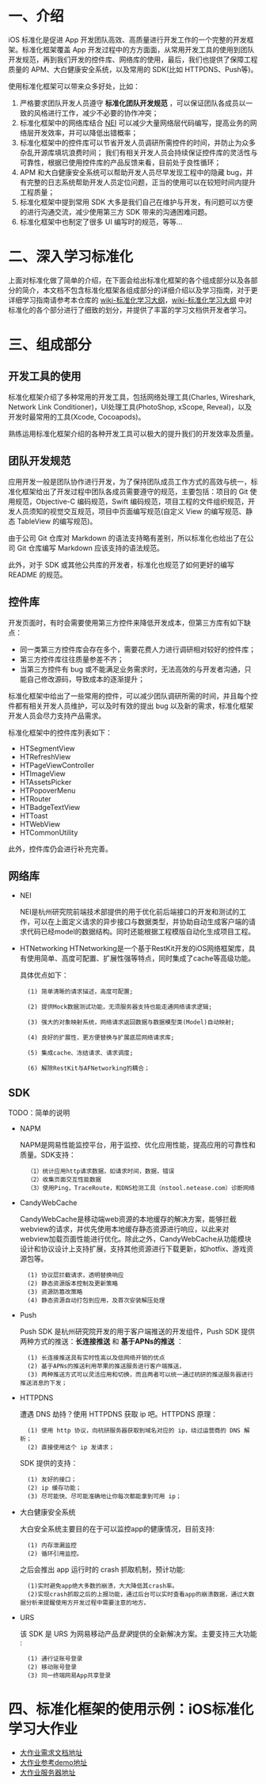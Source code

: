 # 一、介绍

iOS 标准化是促进 App 开发团队高效、高质量进行开发工作的一个完整的开发框架。标准化框架覆盖 App 开发过程中的方方面面，从常用开发工具的使用到团队开发规范，再到我们开发的控件库、网络库的使用，最后，我们也提供了保障工程质量的 APM、大白健康安全系统，以及常用的 SDK(比如 HTTPDNS、Push等)。	

使用标准化框架可以带来众多好处，比如：
1. 严格要求团队开发人员遵守 **标准化团队开发规范** ，可以保证团队各成员以一致的风格进行工作，减少不必要的协作冲突；
2. 标准化框架中的网络库结合 [NEI](https://nei.netease.com/) 可以减少大量网络层代码编写，提高业务的网络层开发效率，并可以降低出错概率；
3. 标准化框架中的控件库可以节省开发人员调研所需控件的时间，并防止为众多杂乱开源库填坑浪费时间；
   我们有相关开发人员会持续保证控件库的灵活性与可靠性，根据已使用控件库的产品反馈来看，目前处于良性循环；
4. APM 和大白健康安全系统可以帮助开发人员尽早发现工程中的隐藏 bug，并有完整的日志系统帮助开发人员定位问题，正当的使用可以在较短时间内提升工程质量；
5. 标准化框架中提到常用 SDK 大多是我们自己在维护与开发，有问题可以方便的进行沟通交流，减少使用第三方 SDK 带来的沟通困难问题。
6. 标准化框架中也制定了很多 UI 编写时的规范，等等...


# 二、深入学习标准化

上面对标准化做了简单的介绍，在下面会给出标准化框架的各个组成部分以及各部分的简介，本文档不包含标准化框架各组成部分的详细介绍以及学习指南，对于更详细学习指南请参考本仓库的 [wiki-标准化学习大纲](https://github.com/NEYouFan/standardization-iOS/wiki)，[wiki-标准化学习大纲](https://github.com/NEYouFan/standardization-iOS/wiki) 中对标准化的各个部分进行了细致的划分，并提供了丰富的学习文档供开发者学习。
		

# 三、组成部分

## 开发工具的使用

标准化框架介绍了多种常用的开发工具，包括网络处理工具(Charles, Wireshark, Network Link Conditioner)，UI处理工具(PhotoShop, xScope, Reveal)，以及开发时最常用的工具(Xcode, Cocoapods)。

熟练运用标准化框架介绍的各种开发工具可以极大的提升我们的开发效率及质量。

## 团队开发规范

应用开发一般是团队协作进行开发，为了保持团队成员工作方式的高效与统一，标准化框架给出了开发过程中团队各成员需要遵守的规范，主要包括：项目的 Git 使用规范，Objective-C 编码规范，Swift 编码规范，项目工程的文件组织规范，开发人员须知的视觉交互规范，项目中页面编写规范(自定义 View 的编写规范、静态 TableView 的编写规范)。

由于公司 Git 仓库对 Markdown 的语法支持略有差别，所以标准化也给出了在公司 Git 仓库编写 Markdown 应该支持的语法规范。

此外，对于 SDK 或其他公共库的开发者，标准化也规范了如何更好的编写 README 的规范。

## 控件库

开发页面时，有时会需要使用第三方控件来降低开发成本，但第三方库有如下缺点：

* 同一类第三方控件库会存在多个，需要花费人力进行调研相对较好的控件库；
* 第三方控件库往往质量参差不齐；
* 当第三方控件有 bug 或不能满足业务需求时，无法高效的与开发者沟通，只能自己修改源码，导致成本的逐渐提升；

标准化框架中给出了一些常用的控件，可以减少团队调研所需的时间，并且每个控件都有相关开发人员维护，可以及时有效的提出 bug 以及新的需求，标准化框架开发人员会尽力支持产品需求。

标准化框架中的控件库列表如下：

* HTSegmentView
* HTRefreshView
* HTPageViewController
* HTImageView
* HTAssetsPicker
* HTPopoverMenu
* HTRouter
* HTBadgeTextView
* HTToast
* HTWebView
* HTCommonUtility

此外，控件库仍会进行补充完善。
	
## 网络库

* NEI

	NEI是杭州研究院前端技术部提供的用于优化前后端接口的开发和测试的工作，可以在上面定义请求的异步接口与数据类型，并协助自动生成客户端的请求代码已经model的数据结构。同时还能根据工程模版自动化生成项目工程。

* HTNetworking
	HTNetworking是一个基于RestKit开发的iOS网络框架库，具有使用简单、高度可配置、扩展性强等特点，同时集成了cache等高级功能。
	
	具体优点如下：

		(1) 简单清晰的请求描述，高度可配置;
	
		(2) 提供Mock数据测试功能，无须服务器支持也能走通网络请求逻辑;
	
		(3) 强大的对象映射系统，网络请求返回数据与数据模型类(Model)自动映射;
	
		(4) 良好的扩展性，更方便替换与扩展底层网络请求库;
	
		(5) 集成cache、冻结请求、请求调度;
	
		(6) 解除RestKit与AFNetworking的耦合；

## SDK

TODO：简单的说明

* NAPM 

	NAPM是网易性能监控平台，用于监控、优化应用性能，提高应用的可靠性和质量。SDK支持：
	
		（1）统计应用http请求数据，如请求时间，数据，错误
		（2）收集页面交互性能数据
		（3）使用Ping，TraceRoute，和DNS检测工具（nstool.netease.com）诊断网络

* CandyWebCache

    CandyWebCache是移动端web资源的本地缓存的解决方案，能够拦截webview的请求，并优先使用本地缓存静态资源进行响应，以此来对webview加载页面性能进行优化。除此之外，CandyWebCache从功能模块设计和协议设计上支持扩展，支持其他资源进行下载更新，如hotfix、游戏资源包等。


		(1) 协议层拦截请求，透明替换响应
		(2) 静态资源版本控制及更新策略
		(3) 资源防篡改策略
		(4) 静态资源自动打包到应用，及首次安装解压处理

* Push

    Push SDK 是杭州研究院开发的用于客户端推送的开发组件，Push SDK 提供两种方式的推送：**长连接推送** 和 **基于APNs的推送** ：

		(1) 长连接推送具有实时性高以及低网络开销的优点
		(2) 基于APNs的推送利用苹果的推送服务进行客户端推送，
		(3) 两种推送方式可以灵活应用和切换，而且两者可以统一通过杭研的推送服务器进行推送消息的下发；

* HTTPDNS 

	遭遇 DNS 劫持？使用 HTTPDNS 获取 ip 吧。HTTPDNS 原理：
	
		(1) 使用 http 协议，向杭研服务器获取到域名对应的 ip，绕过运营商的 DNS 解析；
		(2) 直接使用这个 ip 发请求；
		
	SDK 提供的支持：
	
	    (1) 友好的接口；
		(2) ip 缓存功能；
		(3) 尽可能快、尽可能准确地让你每次都能拿到可用 ip；

* 大白健康安全系统
	
	大白安全系统主要目的在于可以监控app的健康情况，目前支持:
	
		(1) 内存泄漏监控
		(2) 循环引用监控。
	
	之后会推出 app 运行时的 crash 抓取机制，预计功能:
	
		(1)实时避免app绝大多数的崩溃，大大降低其crash率。
		(2)实现crash抓取之后的上报功能，通过后台可以实时查看app的崩溃数据，通过大数据分析来提醒使用方开发过程中需要注意的地方。


* URS 

	该 SDK 是 URS 为网易移动产品*登录*提供的全新解决方案。主要支持三大功能 :
	
		(1) 通行证账号登录 
		(2) 移动账号登录
		(3) 同一终端网易App共享登录

# 四、标准化框架的使用示例：iOS标准化学习大作业

* [大作业需求文档地址](https://github.com/NEYouFan/standardization-iOS/tree/master/%E4%BA%A4%E4%BA%92%E5%8F%8A%E8%A7%86%E8%A7%89%E7%A8%BF)
* [大作业参考demo地址](https://github.com/NEYouFan/standardization-iOS/tree/master/StandardizationPractice)
* [大作业服务器地址](https://github.com/NEYouFan/standardization-iOS/tree/master/TrainingServer)
